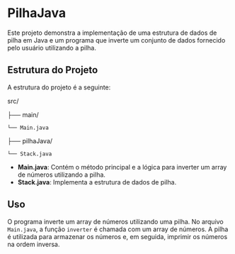 # PilhaJava

Este projeto demonstra a implementação de uma estrutura de dados de pilha em Java e um programa que inverte um conjunto de dados fornecido pelo usuário utilizando a pilha.

## Estrutura do Projeto

A estrutura do projeto é a seguinte:

src/

├── main/

    └── Main.java

├── pilhaJava/

    └── Stack.java

- **Main.java**: Contém o método principal e a lógica para inverter um array de números utilizando a pilha.
- **Stack.java**: Implementa a estrutura de dados de pilha.

## Uso

O programa inverte um array de números utilizando uma pilha. No arquivo `Main.java`, a função `inverter` é chamada com um array de números. A pilha é utilizada para armazenar os números e, em seguida, imprimir os números na ordem inversa.
